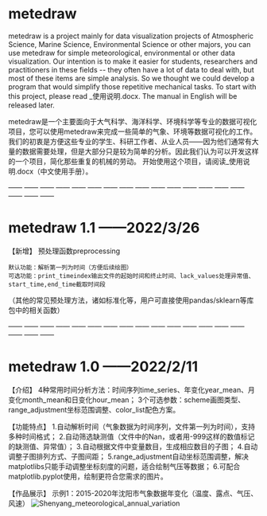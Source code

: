 # metedraw
metedraw is a project mainly for data visualization projects of Atmospheric Science, Marine Science, Environmental Science or other majors, you can use metedraw for simple meteorological, environmental or other data visualization.
Our intention is to make it easier for students, researchers and practitioners in these fields -- they often have a lot of data to deal with, but most of these items are simple analysis. So we thought we could develop a program that would simplify those repetitive mechanical tasks.
To start with this project, please read _使用说明.docx. The manual in English will be released later.

metedraw是一个主要面向于大气科学、海洋科学、环境科学等专业的数据可视化项目，您可以使用metedraw来完成一些简单的气象、环境等数据可视化的工作。
我们的初衷是方便这些专业的学生、科研工作者、从业人员——因为他们通常有大量的数据需要处理，但是大部分只是较为简单的分析。因此我们认为可以开发这样的一个项目，简化那些重复的机械的劳动。
开始使用这个项目，请阅读_使用说明.docx（中文使用手册）。


—— —— —— —— —— —— —— —— —— —— —— —— —— —— —— —— —— ——

# metedraw 1.1    ——2022/3/26
【新增】
预处理函数preprocessing

    默认功能：解析第一列为时间（方便后续绘图）
    可选功能：print_timeindex输出文件的起始时间和终止时间、lack_values处理异常值、start_time,end_time截取时间段
  （其他的常见预处理方法，诸如标准化等，用户可直接使用pandas/sklearn等库包中的相关函数）

—— —— —— —— —— —— —— —— —— —— —— —— —— —— —— —— —— ——

# metedraw 1.0    ——2022/2/11

【介绍】
4种常用时间分析方法：时间序列time_series、年变化year_mean、月变化month_mean和日变化hour_mean；
3个可选参数：scheme画图类型、range_adjustment坐标范围调整、color_list配色方案。

【功能特点】
1.自动解析时间（气象数据为时间序列，文件第一列为时间），支持多种时间格式；
2.自动筛选缺测值（文件中的Nan，或者用-999这样的数值标记的缺测值、异常值）；
3.自动根据文件中变量数目，生成相应数目的子图；
4.自动调整子图排列方式、子图间距；
5.range_adjustment自动坐标范围调整，解决matplotlibs只能手动调整坐标刻度的问题，适合绘制气压等数据；
6.可配合matplotlib.pyplot使用，绘制更符合您需求的图片。

【作品展示】
示例1：2015-2020年沈阳市气象数据年变化（温度、露点、气压、风速）
![Shenyang_meteorological_annual_variation](https://user-images.githubusercontent.com/71633656/153591108-ef5b93dd-02d0-4b08-b1a4-0aa3b9ba4eea.jpg)

